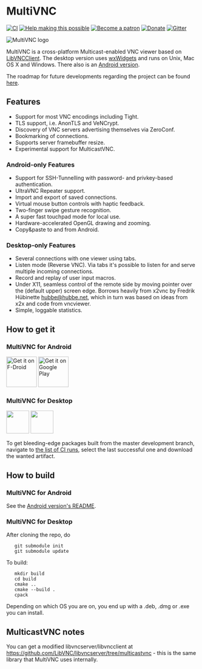 
# MultiVNC

[![CI](https://github.com/bk138/multivnc/actions/workflows/ci.yml/badge.svg)](https://github.com/bk138/multivnc/actions/workflows/ci.yml)
[![Help making this possible](https://img.shields.io/badge/liberapay-donate-yellow.png)](https://liberapay.com/bk138/donate)
[![Become a patron](https://img.shields.io/badge/patreon-donate-yellow.svg)](https://www.patreon.com/bk138)
[![Donate](https://img.shields.io/badge/paypal-donate-yellow.png)](https://www.paypal.com/donate/?hosted_button_id=HKRTWKNKBKPKN)
[![Gitter](https://badges.gitter.im/multivnc/community.svg)](https://gitter.im/multivnc/community?utm_source=badge&utm_medium=badge&utm_campaign=pr-badge)

![MultiVNC logo](src/gui/res/net.christianbeier.MultiVNC.svg)

MultiVNC is a cross-platform Multicast-enabled VNC viewer based on
[LibVNCClient](https://github.com/LibVNC/libvncserver). The desktop version
uses [wxWidgets](https://www.wxwidgets.org/) and runs on Unix, Mac OS X and
Windows. There also is an [Android version](/android/).

The roadmap for future developments regarding the project can be found
[here](https://github.com/bk138/multivnc/projects).

## Features

* Support for most VNC encodings including Tight.
* TLS support, i.e. AnonTLS and VeNCrypt.
* Discovery of VNC servers advertising themselves via ZeroConf.
* Bookmarking of connections.
* Supports server framebuffer resize.
* Experimental support for MulticastVNC.

### Android-only Features

* Support for SSH-Tunnelling with password- and privkey-based authentication.
* UltraVNC Repeater support.
* Import and export of saved connections.
* Virtual mouse button controls with haptic feedback.
* Two-finger swipe gesture recognition.
* A super fast touchpad mode for local use.
* Hardware-accelerated OpenGL drawing and zooming.
* Copy&paste to and from Android.

### Desktop-only Features

* Several connections with one viewer using tabs.
* Listen mode (Reverse VNC). Via tabs it's possible to listen 
  for and serve multiple incoming connections.
* Record and replay of user input macros.
* Under X11, seamless control of the remote side by moving pointer over the
  (default upper) screen edge. Borrows heavily from x2vnc by
  Fredrik Hübinette <hubbe@hubbe.net>, which in turn was based on
  ideas from x2x and code from vncviewer.
* Simple, loggable statistics.  

## How to get it

### MultiVNC for Android
[<img src="https://fdroid.gitlab.io/artwork/badge/get-it-on.png"
     alt="Get it on F-Droid"
     height="80">](https://f-droid.org/packages/com.coboltforge.dontmind.multivnc/)
[<img src="https://play.google.com/intl/en_us/badges/images/generic/en-play-badge.png"
     alt="Get it on Google Play"
     height="80">](https://play.google.com/store/apps/details?id=com.coboltforge.dontmind.multivnc)

### MultiVNC for Desktop

[<img src="https://flathub.org/api/badge?svg" height="60" />](https://flathub.org/apps/details/net.christianbeier.MultiVNC)
[<img src="https://upload.wikimedia.org/wikipedia/commons/3/3c/Download_on_the_App_Store_Badge.svg" height="60" />](https://apps.apple.com/us/app/multivnc/id6738012997)

To get bleeding-edge packages built from the master development branch, navigate to
[the list of CI runs](https://github.com/bk138/multivnc/actions/workflows/ci.yml),
select the last successful one and download the wanted artifact.

## How to build

### MultiVNC for Android

See the [Android version's README](android/README.md).

### MultiVNC for Desktop

After cloning the repo, do

```
   git submodule init
   git submodule update
```

To build:

```
   mkdir build
   cd build
   cmake ..
   cmake --build .
   cpack
```

Depending on which OS you are on, you end up with a .deb, .dmg or .exe you can install.

## MulticastVNC notes

You can get a modified libvncserver/libvncclient at
https://github.com/LibVNC/libvncserver/tree/multicastvnc -
this is the same library that MultiVNC uses internally.
